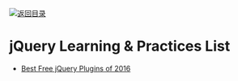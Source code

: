 [![返回目录](https://user-images.githubusercontent.com/5803001/38079637-ff0abcf0-3371-11e8-9b76-ad651620afc7.jpg)](https://github.com/wx-chevalier/Awesome-Lists) 
 
 
 
 
 


# jQuery  Learning & Practices List

- [Best Free jQuery Plugins of 2016](https://designmodo.com/free-jquery-plugins-2016/)